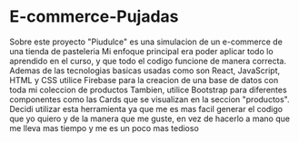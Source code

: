 # E-commerce-Pujadas
Sobre este proyecto
"Piudulce" es una simulacion de un e-commerce de una tienda 
de pasteleria
Mi enfoque principal era poder aplicar todo lo aprendido en el curso,
y que todo el codigo funcione de manera correcta.
Ademas de las tecnologias basicas usadas como son React, JavaScript, HTML y CSS
utilice Firebase para la creacion de una base de datos con toda mi coleccion
de productos
Tambien, utilice Bootstrap para diferentes componentes como las Cards 
que se visualizan en la seccion "productos". Decidi utilizar esta herramienta
ya que me es mas facil generar el codigo que yo quiero y de la manera
que me guste, en vez de hacerlo a mano que me lleva mas tiempo y me es 
un poco mas tedioso
